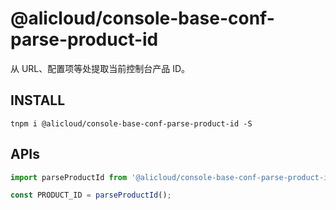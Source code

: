 # @alicloud/console-base-conf-parse-product-id

从 URL、配置项等处提取当前控制台产品 ID。

## INSTALL

```shell
tnpm i @alicloud/console-base-conf-parse-product-id -S
```

## APIs

```typescript
import parseProductId from '@alicloud/console-base-conf-parse-product-id';

const PRODUCT_ID = parseProductId();
```
